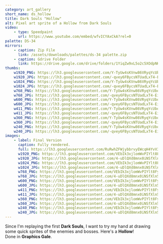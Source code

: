 ```yaml
---
category: art_gallery
short_name: ds_hollow
title: Dark Souls "Hollow"
alt: Pixel art sprite of a Hollow from Dark Souls
video:
    - type: Speedpaint
      url: https://www.youtube.com/embed/wfvICYAxCkA?rel=0
palette: DS-34
mirrors:
    - caption: Zip File
      link: /assets/downloads/palettes/ds-34 palette.zip
    - caption: Gdrive Folder
      link: https://drive.google.com/drive/folders/1YiqZw9xL5o2c5XOdpNKhVUp9QVWIPloV?usp=sharing
thumbs:
    w1920_PNG: https://lh3.googleusercontent.com/Y-TyUw4sKVnw86VRyqYcUboQvK0KTQ70lDnaVC0CRrJ1hqWmpg6oX0Av7MILf76Zsycd99W38XpuK5i45YhJ4bFhrMTrgyIml_pFiltvmCMcjcld7-j5m9JR4y5KO4ecZinE7AuDEA=w355
    w1920_JPG: https://lh3.googleusercontent.com/-qvey6FBycsNTUadLxT4-Ei3Nvf9CovfvGT1u2cCBoxtkl-3qCdUqMOF6nhDgDBr4aOQe29UrLm1TFqk2CzqUykjyb-E2w2CWsRka2ii09_2_o7vEEkjPe7ICqx48TM7KccfosK3mQ=w355
    w1024_PNG: https://lh3.googleusercontent.com/Y-TyUw4sKVnw86VRyqYcUboQvK0KTQ70lDnaVC0CRrJ1hqWmpg6oX0Av7MILf76Zsycd99W38XpuK5i45YhJ4bFhrMTrgyIml_pFiltvmCMcjcld7-j5m9JR4y5KO4ecZinE7AuDEA=w284
    w1024_JPG: https://lh3.googleusercontent.com/-qvey6FBycsNTUadLxT4-Ei3Nvf9CovfvGT1u2cCBoxtkl-3qCdUqMOF6nhDgDBr4aOQe29UrLm1TFqk2CzqUykjyb-E2w2CWsRka2ii09_2_o7vEEkjPe7ICqx48TM7KccfosK3mQ=w284
    w768_PNG: https://lh3.googleusercontent.com/Y-TyUw4sKVnw86VRyqYcUboQvK0KTQ70lDnaVC0CRrJ1hqWmpg6oX0Av7MILf76Zsycd99W38XpuK5i45YhJ4bFhrMTrgyIml_pFiltvmCMcjcld7-j5m9JR4y5KO4ecZinE7AuDEA=w213
    w768_JPG: https://lh3.googleusercontent.com/-qvey6FBycsNTUadLxT4-Ei3Nvf9CovfvGT1u2cCBoxtkl-3qCdUqMOF6nhDgDBr4aOQe29UrLm1TFqk2CzqUykjyb-E2w2CWsRka2ii09_2_o7vEEkjPe7ICqx48TM7KccfosK3mQ=w213
    w600_PNG: https://lh3.googleusercontent.com/Y-TyUw4sKVnw86VRyqYcUboQvK0KTQ70lDnaVC0CRrJ1hqWmpg6oX0Av7MILf76Zsycd99W38XpuK5i45YhJ4bFhrMTrgyIml_pFiltvmCMcjcld7-j5m9JR4y5KO4ecZinE7AuDEA=w166
    w600_JPG: https://lh3.googleusercontent.com/-qvey6FBycsNTUadLxT4-Ei3Nvf9CovfvGT1u2cCBoxtkl-3qCdUqMOF6nhDgDBr4aOQe29UrLm1TFqk2CzqUykjyb-E2w2CWsRka2ii09_2_o7vEEkjPe7ICqx48TM7KccfosK3mQ=w166
    w411_PNG: https://lh3.googleusercontent.com/Y-TyUw4sKVnw86VRyqYcUboQvK0KTQ70lDnaVC0CRrJ1hqWmpg6oX0Av7MILf76Zsycd99W38XpuK5i45YhJ4bFhrMTrgyIml_pFiltvmCMcjcld7-j5m9JR4y5KO4ecZinE7AuDEA=w114
    w411_JPG: https://lh3.googleusercontent.com/-qvey6FBycsNTUadLxT4-Ei3Nvf9CovfvGT1u2cCBoxtkl-3qCdUqMOF6nhDgDBr4aOQe29UrLm1TFqk2CzqUykjyb-E2w2CWsRka2ii09_2_o7vEEkjPe7ICqx48TM7KccfosK3mQ=w114
    w360_PNG: https://lh3.googleusercontent.com/Y-TyUw4sKVnw86VRyqYcUboQvK0KTQ70lDnaVC0CRrJ1hqWmpg6oX0Av7MILf76Zsycd99W38XpuK5i45YhJ4bFhrMTrgyIml_pFiltvmCMcjcld7-j5m9JR4y5KO4ecZinE7AuDEA=w100
    w360_JPG: https://lh3.googleusercontent.com/-qvey6FBycsNTUadLxT4-Ei3Nvf9CovfvGT1u2cCBoxtkl-3qCdUqMOF6nhDgDBr4aOQe29UrLm1TFqk2CzqUykjyb-E2w2CWsRka2ii09_2_o7vEEkjPe7ICqx48TM7KccfosK3mQ=w100
    w240_PNG: https://lh3.googleusercontent.com/Y-TyUw4sKVnw86VRyqYcUboQvK0KTQ70lDnaVC0CRrJ1hqWmpg6oX0Av7MILf76Zsycd99W38XpuK5i45YhJ4bFhrMTrgyIml_pFiltvmCMcjcld7-j5m9JR4y5KO4ecZinE7AuDEA=w66
    w240_JPG: https://lh3.googleusercontent.com/-qvey6FBycsNTUadLxT4-Ei3Nvf9CovfvGT1u2cCBoxtkl-3qCdUqMOF6nhDgDBr4aOQe29UrLm1TFqk2CzqUykjyb-E2w2CWsRka2ii09_2_o7vEEkjPe7ICqx48TM7KccfosK3mQ=w66
images:
    - label: Final Version
      caption: Fully rendered.
      full: https://lh3.googleusercontent.com/RuRwhZFWjybbrvyEWcqH4YvV3qg65VixBFVvpdGpJnDjTo3tnYiVmJgL5hzMKaoHVVDA9T1AmaywTkmeas5ycgJDWZP3_ceTYve1rqJmxjtF5Vy3YkWFqflf46cGZVUX4fV609wZHQ=w1080-h1080
      w1920_PNG: https://lh3.googleusercontent.com/VEbIk3xjlomWvPIYlt8FyMuyn0axiU3wLt4PmI6ed41wGzjPDBY9Nx5u1c8s0ACqyfTxcr7wY_4QWJRhUVE6wrXYK7cGz0ECVaRbxkM3Z3CkouMiHpkhYpn-PKuas8ZGLTP_HgyRUg=w850
      w1920_JPG: https://lh3.googleusercontent.com/4-uDlQXd8mnx0iNSfXlnSTr0zTGiugvhygUnwj4YXpP-FNVp17sHxZqfMlJNRSzzcUIeKiAHhqWSZmzcKTY_mgxD5VEqIHyqTIaHOjygqjXOutcDwp75lVIBco1FZTac6AXtV2Kgjg=w850
      w1024_PNG: https://lh3.googleusercontent.com/VEbIk3xjlomWvPIYlt8FyMuyn0axiU3wLt4PmI6ed41wGzjPDBY9Nx5u1c8s0ACqyfTxcr7wY_4QWJRhUVE6wrXYK7cGz0ECVaRbxkM3Z3CkouMiHpkhYpn-PKuas8ZGLTP_HgyRUg=w711
      w1024_JPG: https://lh3.googleusercontent.com/4-uDlQXd8mnx0iNSfXlnSTr0zTGiugvhygUnwj4YXpP-FNVp17sHxZqfMlJNRSzzcUIeKiAHhqWSZmzcKTY_mgxD5VEqIHyqTIaHOjygqjXOutcDwp75lVIBco1FZTac6AXtV2Kgjg=w711
      w768_PNG: https://lh3.googleusercontent.com/VEbIk3xjlomWvPIYlt8FyMuyn0axiU3wLt4PmI6ed41wGzjPDBY9Nx5u1c8s0ACqyfTxcr7wY_4QWJRhUVE6wrXYK7cGz0ECVaRbxkM3Z3CkouMiHpkhYpn-PKuas8ZGLTP_HgyRUg=w533
      w768_JPG: https://lh3.googleusercontent.com/4-uDlQXd8mnx0iNSfXlnSTr0zTGiugvhygUnwj4YXpP-FNVp17sHxZqfMlJNRSzzcUIeKiAHhqWSZmzcKTY_mgxD5VEqIHyqTIaHOjygqjXOutcDwp75lVIBco1FZTac6AXtV2Kgjg=w533
      w600_PNG: https://lh3.googleusercontent.com/VEbIk3xjlomWvPIYlt8FyMuyn0axiU3wLt4PmI6ed41wGzjPDBY9Nx5u1c8s0ACqyfTxcr7wY_4QWJRhUVE6wrXYK7cGz0ECVaRbxkM3Z3CkouMiHpkhYpn-PKuas8ZGLTP_HgyRUg=w416
      w600_JPG: https://lh3.googleusercontent.com/4-uDlQXd8mnx0iNSfXlnSTr0zTGiugvhygUnwj4YXpP-FNVp17sHxZqfMlJNRSzzcUIeKiAHhqWSZmzcKTY_mgxD5VEqIHyqTIaHOjygqjXOutcDwp75lVIBco1FZTac6AXtV2Kgjg=w416
      w411_PNG: https://lh3.googleusercontent.com/VEbIk3xjlomWvPIYlt8FyMuyn0axiU3wLt4PmI6ed41wGzjPDBY9Nx5u1c8s0ACqyfTxcr7wY_4QWJRhUVE6wrXYK7cGz0ECVaRbxkM3Z3CkouMiHpkhYpn-PKuas8ZGLTP_HgyRUg=w285
      w411_JPG: https://lh3.googleusercontent.com/4-uDlQXd8mnx0iNSfXlnSTr0zTGiugvhygUnwj4YXpP-FNVp17sHxZqfMlJNRSzzcUIeKiAHhqWSZmzcKTY_mgxD5VEqIHyqTIaHOjygqjXOutcDwp75lVIBco1FZTac6AXtV2Kgjg=w285
      w360_PNG: https://lh3.googleusercontent.com/VEbIk3xjlomWvPIYlt8FyMuyn0axiU3wLt4PmI6ed41wGzjPDBY9Nx5u1c8s0ACqyfTxcr7wY_4QWJRhUVE6wrXYK7cGz0ECVaRbxkM3Z3CkouMiHpkhYpn-PKuas8ZGLTP_HgyRUg=w250
      w360_JPG: https://lh3.googleusercontent.com/4-uDlQXd8mnx0iNSfXlnSTr0zTGiugvhygUnwj4YXpP-FNVp17sHxZqfMlJNRSzzcUIeKiAHhqWSZmzcKTY_mgxD5VEqIHyqTIaHOjygqjXOutcDwp75lVIBco1FZTac6AXtV2Kgjg=w250
      w240_PNG: https://lh3.googleusercontent.com/VEbIk3xjlomWvPIYlt8FyMuyn0axiU3wLt4PmI6ed41wGzjPDBY9Nx5u1c8s0ACqyfTxcr7wY_4QWJRhUVE6wrXYK7cGz0ECVaRbxkM3Z3CkouMiHpkhYpn-PKuas8ZGLTP_HgyRUg=w166
      w240_JPG: https://lh3.googleusercontent.com/4-uDlQXd8mnx0iNSfXlnSTr0zTGiugvhygUnwj4YXpP-FNVp17sHxZqfMlJNRSzzcUIeKiAHhqWSZmzcKTY_mgxD5VEqIHyqTIaHOjygqjXOutcDwp75lVIBco1FZTac6AXtV2Kgjg=w166
---
```


Since I'm replaying the first **Dark Souls**, I want to try my hand at drawing some quick sprites of the enemies and bosses. Here's a **Hollow**!    
Done in **Graphics Gale**.
